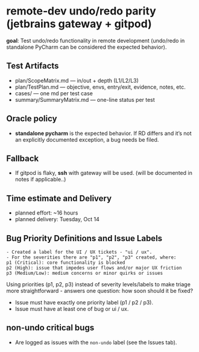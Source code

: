 # remote‑dev undo/redo parity (jetbrains gateway + gitpod)

**goal**: Test undo/redo functionality in remote development (undo/redo in standalone PyCharm can be considered the expected behavior).

## Test Artifacts
- plan/ScopeMatrix.md — in/out + depth (L1/L2/L3)
- plan/TestPlan.md — objective, envs, entry/exit, evidence, notes, etc.
- cases/ — one md per test case
- summary/SummaryMatrix.md — one-line status per test

## Oracle policy
- **standalone pycharm** is the expected behavior. If RD differs and it’s not an explicitly documented exception, a bug needs be filed.

## Fallback
- If gitpod is flaky, **ssh** with gateway will be used. (will be documented in notes if applicable..)

## Time estimate and Delivery
- planned effort: ~16 hours
- planned delivery: Tuesday, Oct 14

## Bug Priority Definitions and Issue Labels
    - Created a label for the UI / UX tickets - "ui / ux".
    - For the severities there are "p1", "p2", "p3" created, where:
    p1 (Critical): core functionality is blocked
    p2 (High): issue that impedes user flows and/or major UX friction
    p3 (Medium/Low): medium concerns or minor quirks or issues

Using priorities (p1, p2, p3) instead of severity levels/labels to make triage more straightforward - answers one question: how soon should it be fixed?
- Issue must have exactly one priority label (p1 / p2 / p3).
- Issue must have at least one of bug or ui / ux.
## non-undo critical bugs
- Are logged as issues with the `non-undo` label (see the Issues tab).
